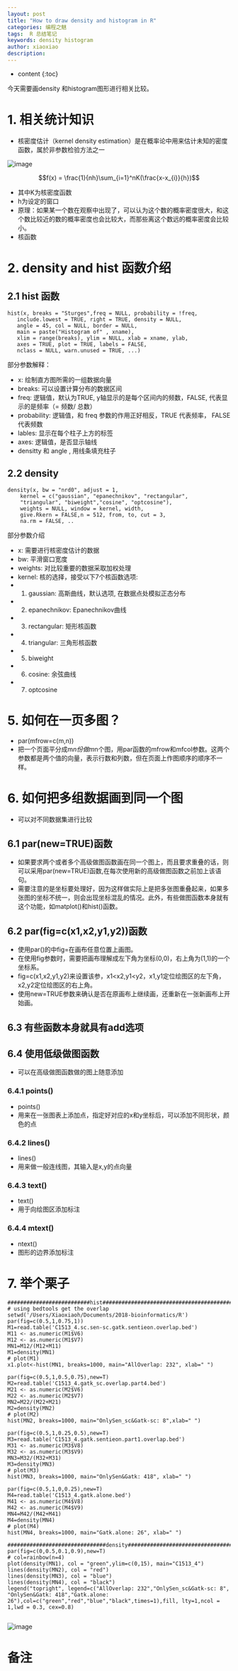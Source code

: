 ```yaml
---
layout: post
title: "How to draw density and histogram in R"
categories: 编程之魅
tags:  R 总结笔记 
keywords: density histogram
author: xiaoxiao
description: 
---
```


* content
{:toc}

今天需要画density 和histogram图形进行相关比较。

# 1. 相关统计知识

- 核密度估计（kernel density estimation）是在概率论中用来估计未知的密度函数，属於非参数检验方法之一

![image](https://github.com/xiaoxiaoh16/xiaoxiaoh16.github.io/raw/master/_drafts/pic/kernel_density_estimation_formular.png) 

<script type="text/javascript"
	src="http://cdn.mathjax.org/mathjax/latest/MathJax.js?config=TeX-AMS-MML_HTMLorMML">
</script>

$$f(x) = \frac{1}{nh}\sum_{i=1}^nK(\frac{x-x_{i}}{h})$$

- 其中K为核密度函数
- h为设定的窗口
- 原理：如果某一个数在观察中出现了，可以认为这个数的概率密度很大，和这个数比较近的数的概率密度也会比较大，而那些离这个数远的概率密度会比较小。
- 核函数

# 2. density and hist 函数介绍

## 2.1 hist 函数
```
hist(x, breaks = "Sturges",freq = NULL, probability = !freq,
   include.lowest = TRUE, right = TRUE, density = NULL, 
   angle = 45, col = NULL, border = NULL, 
   main = paste("Histogram of" , xname),
   xlim = range(breaks), ylim = NULL, xlab = xname, ylab,
   axes = TRUE, plot = TRUE, labels = FALSE,
   nclass = NULL, warn.unused = TRUE, ...)
```
部分参数解释：
- x: 绘制直方图所需的一组数据向量
- breaks: 可以设置计算分布的数据区间
- freq: 逻辑值，默认为TRUE, y轴显示的是每个区间内的频数，FALSE, 代表显示的是频率（= 频数/ 总数）
- probability:  逻辑值，和 freq 参数的作用正好相反，TRUE 代表频率， FALSE 代表频数
- lables:  显示在每个柱子上方的标签
- axes: 逻辑值，是否显示轴线
- densitty 和 angle , 用线条填充柱子

## 2.2 density
```
density(x, bw = "nrd0", adjust = 1,
	kernel = c("gaussian", "epanechnikov", "rectangular",
	"triangular", "biweight","cosine", "optcosine"),
	weights = NULL, window = kernel, width,
	give.Rkern = FALSE,n = 512, from, to, cut = 3, 
	na.rm = FALSE, ..
```
部分参数介绍
- x: 需要进行核密度估计的数据
- bw: 平滑窗口宽度
- weights: 对比较重要的数据采取加权处理
- kernel: 核的选择，接受以下7个核函数选项:
- 1) gaussian: 高斯曲线，默认选项, 在数据点处模拟正态分布
- 2) epanechnikov: Epanechnikov曲线
- 3) rectangular: 矩形核函数
- 4) triangular: 三角形核函数
- 5) biweight
- 6) cosine: 余弦曲线
- 7) optcosine

# 5. 如何在一页多图？
- par(mfrow=c(m,n))
- 把一个页面平分成m*n份做m*n个图，用par函数的mfrow和mfcol参数。这两个参数都是两个值的向量，表示行数和列数，但在页面上作图顺序的顺序不一样。

# 6. 如何把多组数据画到同一个图
- 可以对不同数据集进行比较

## 6.1 par(new=TRUE)函数
- 如果要求两个或者多个高级做图函数画在同一个图上，而且要求重叠的话，则可以采用par(new=TRUE)函数,在每次使用新的高级做图函数之前加上该语句。
- 需要注意的是坐标要处理好，因为这样做实际上是把多张图重叠起来，如果多张图的坐标不统一，则会出现坐标混乱的情况。此外，有些做图函数本身就有这个功能，如matplot()和hist()函数。

## 6.2 par(fig=c(x1,x2,y1,y2))函数
- 使用par()的中fig=在画布任意位置上画图。
- 在使用fig参数时，需要把画布理解成左下角为坐标(0,0)，右上角为(1,1)的一个坐标系。
- fig=c(x1,x2,y1,y2)来设置该参，x1<x2,y1<y2，x1,y1定位绘图区的左下角，x2,y2定位绘图区的右上角。
- 使用new=TRUE参数来确认是否在原画布上继续画，还重新在一张新画布上开始画。

## 6.3 有些函数本身就具有add选项

## 6.4 使用低级做图函数
- 可以在高级做图函数做的图上随意添加

### 6.4.1 points()
- points()
- 用来在一张图表上添加点，指定好对应的x和y坐标后，可以添加不同形状，颜色的点

### 6.4.2 lines()
- lines()
- 用来做一般连线图，其输入是x,y的点向量

### 6.4.3 text()
- text()
- 用于向绘图区添加标注

### 6.4.4 mtext()
- ntext()
- 图形的边界添加标注

# 7. 举个栗子
```
##########################hist#####################################################
# using bedtools get the overlap 
setwd('/Users/Xiaoxiaoh/Documents/2018-bioinformatics/R')
par(fig=c(0.5,1,0.75,1))
M1=read.table('C1513_4.sc.sen-sc.gatk.sentieon.overlap.bed')
M11 <- as.numeric(M1$V6)
M12 <- as.numeric(M1$V7)
MN1=M12/(M12+M11)
M1=density(MN1)
# plot(M1)
x1.plot<-hist(MN1, breaks=1000, main="AllOverlap: 232", xlab=" ")
	
par(fig=c(0.5,1,0.5,0.75),new=T)
M2=read.table('C1513_4.gatk_sc.overlap.part4.bed')
M21 <- as.numeric(M2$V6)
M22 <- as.numeric(M2$V7)
MN2=M22/(M22+M21)
M2=density(MN2)
# plot(M2)
hist(MN2, breaks=1000, main="OnlySen_sc&Gatk-sc: 8",xlab=" ")
	
par(fig=c(0.5,1,0.25,0.5),new=T)
M3=read.table('C1513_4.gatk.sentieon.part1.overlap.bed')
M31 <- as.numeric(M3$V8)
M32 <- as.numeric(M3$V9)
MN3=M32/(M32+M31)
M3=density(MN3)
# plot(M3)
hist(MN3, breaks=1000, main="OnlySen&Gatk: 418", xlab=" ")
	
par(fig=c(0.5,1,0,0.25),new=T)
M4=read.table('C1513_4.gatk.alone.bed')
M41 <- as.numeric(M4$V8)
M42 <- as.numeric(M4$V9)
MN4=M42/(M42+M41)
M4=density(MN4)
# plot(M4)
hist(MN4, breaks=1000, main="Gatk.alone: 26", xlab=" ")
		
###############################density################################################
par(fig=c(0,0.5,0.1,0.9),new=T)
# col=rainbow(n=4)
plot(density(MN1), col = "green",ylim=c(0,15), main="C1513_4")
lines(density(MN2), col = "red")
lines(density(MN3), col = "blue")
lines(density(MN4), col = "black")
legend("topright", legend=c("AllOverlap: 232","OnlySen_sc&Gatk-sc: 8", "OnlySen&Gatk: 418","Gatk.alone: 26"),col=c("green","red","blue","black",times=1),fill, lty=1,ncol = 1,lwd = 0.3, cex=0.8)
	
```
![image](https://github.com/xiaoxiaoh16/xiaoxiaoh16.github.io/raw/master/_drafts/pic/C1513_4-density-and-hist.png) 

# 备注

